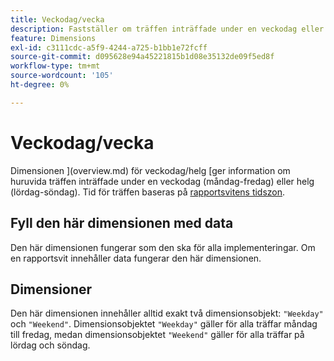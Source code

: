 ```yaml
---
title: Veckodag/vecka
description: Fastställer om träffen inträffade under en veckodag eller en helg.
feature: Dimensions
exl-id: c3111cdc-a5f9-4244-a725-b1bb1e72fcff
source-git-commit: d095628e94a45221815b1d08e35132de09f5ed8f
workflow-type: tm+mt
source-wordcount: '105'
ht-degree: 0%

---
```


# Veckodag/vecka

Dimensionen ](overview.md) för veckodag/helg [ger information om huruvida träffen inträffade under en veckodag (måndag-fredag) eller helg (lördag-söndag). Tid för träffen baseras på [rapportsvitens tidszon](/help/admin/admin/c-manage-report-suites/c-edit-report-suites/general/general-acct-settings-admin.md).

## Fyll den här dimensionen med data

Den här dimensionen fungerar som den ska för alla implementeringar. Om en rapportsvit innehåller data fungerar den här dimensionen.

## Dimensioner

Den här dimensionen innehåller alltid exakt två dimensionsobjekt: `"Weekday"` och `"Weekend"`. Dimensionsobjektet `"Weekday"` gäller för alla träffar måndag till fredag, medan dimensionsobjektet `"Weekend"` gäller för alla träffar på lördag och söndag.
